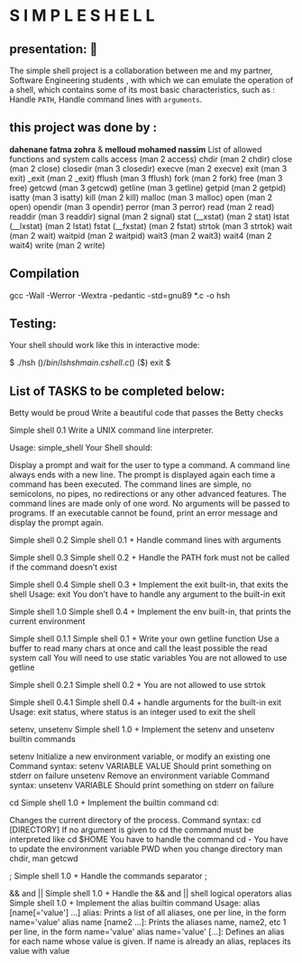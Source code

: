 # S I M P L E   S H E L L

## presentation: 🚀

The simple shell project is a collaboration between me and my partner, Software Engineering students , with which we can emulate the operation of a shell, which contains some of its most basic characteristics, such as : Handle `PATH`, Handle command lines with `arguments`.

## this project was done by :
**dahenane fatma zohra** & **melloud mohamed nassim**
List of allowed functions and system calls
access (man 2 access)
chdir (man 2 chdir)
close (man 2 close)
closedir (man 3 closedir)
execve (man 2 execve)
exit (man 3 exit)
_exit (man 2 _exit)
fflush (man 3 fflush)
fork (man 2 fork)
free (man 3 free)
getcwd (man 3 getcwd)
getline (man 3 getline)
getpid (man 2 getpid)
isatty (man 3 isatty)
kill (man 2 kill)
malloc (man 3 malloc)
open (man 2 open)
opendir (man 3 opendir)
perror (man 3 perror)
read (man 2 read)
readdir (man 3 readdir)
signal (man 2 signal)
stat (__xstat) (man 2 stat)
lstat (__lxstat) (man 2 lstat)
fstat (__fxstat) (man 2 fstat)
strtok (man 3 strtok)
wait (man 2 wait)
waitpid (man 2 waitpid)
wait3 (man 2 wait3)
wait4 (man 2 wait4)
write (man 2 write)

## Compilation
gcc -Wall -Werror -Wextra -pedantic -std=gnu89 *.c -o hsh
## Testing:
Your shell should work like this in interactive mode:

$ ./hsh
($) /bin/ls
hsh main.c shell.c
($)
($) exit
$
## List of TASKS to be completed below:

Betty would be proud Write a beautiful code that passes the Betty checks

Simple shell 0.1 Write a UNIX command line interpreter.

Usage: simple_shell Your Shell should:

Display a prompt and wait for the user to type a command. A command line always ends with a new line. The prompt is displayed again each time a command has been executed. The command lines are simple, no semicolons, no pipes, no redirections or any other advanced features. The command lines are made only of one word. No arguments will be passed to programs. If an executable cannot be found, print an error message and display the prompt again.

Simple shell 0.2 Simple shell 0.1 +
Handle command lines with arguments

Simple shell 0.3 Simple shell 0.2 +
Handle the PATH fork must not be called if the command doesn’t exist

Simple shell 0.4 Simple shell 0.3 +
Implement the exit built-in, that exits the shell Usage: exit You don’t have to handle any argument to the built-in exit

Simple shell 1.0 Simple shell 0.4 +
Implement the env built-in, that prints the current environment

Simple shell 0.1.1 Simple shell 0.1 +
Write your own getline function Use a buffer to read many chars at once and call the least possible the read system call You will need to use static variables You are not allowed to use getline

Simple shell 0.2.1 Simple shell 0.2 +
You are not allowed to use strtok

Simple shell 0.4.1 Simple shell 0.4 +
handle arguments for the built-in exit Usage: exit status, where status is an integer used to exit the shell

setenv, unsetenv Simple shell 1.0 +
Implement the setenv and unsetenv builtin commands

setenv Initialize a new environment variable, or modify an existing one Command syntax: setenv VARIABLE VALUE Should print something on stderr on failure unsetenv Remove an environment variable Command syntax: unsetenv VARIABLE Should print something on stderr on failure

cd Simple shell 1.0 +
Implement the builtin command cd:

Changes the current directory of the process. Command syntax: cd [DIRECTORY] If no argument is given to cd the command must be interpreted like cd $HOME You have to handle the command cd - You have to update the environment variable PWD when you change directory man chdir, man getcwd

; Simple shell 1.0 +
Handle the commands separator ;

&& and || Simple shell 1.0 +
Handle the && and || shell logical operators
alias Simple shell 1.0 +
Implement the alias builtin command Usage: alias [name[='value'] ...] alias: Prints a list of all aliases, one per line, in the form name='value' alias name [name2 ...]: Prints the aliases name, name2, etc 1 per line, in the form name='value' alias name='value' [...]: Defines an alias for each name whose value is given. If name is already an alias, replaces its value with value
